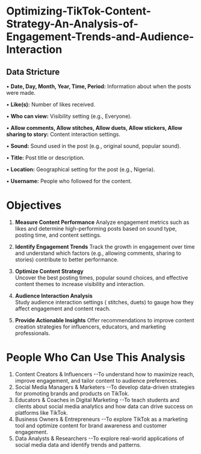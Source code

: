# Optimizing-TikTok-Content-Strategy-An-Analysis-of-Engagement-Trends-and-Audience-Interaction


## Data Stricture

•	**Date, Day, Month, Year, Time, Period:** Information about when the posts were made.

•	**Like(s):** Number of likes received.

•	**Who can view:** Visibility setting (e.g., Everyone).

•	**Allow comments, Allow stitches, Allow duets, Allow stickers, Allow sharing to story:** Content interaction settings.

•	**Sound:** Sound used in the post (e.g., original sound, popular sound).

•	**Title:** Post title or description.

•	**Location:** Geographical setting for the post (e.g., Nigeria).

•	**Username:** People who followed for the content.

# Objectives

1.	**Measure Content Performance**
  	Analyze engagement metrics such as likes and determine high-performing posts based on sound type, posting time, and content settings.

3.	**Identify Engagement Trends**
    Track the growth in engagement over time and understand which factors (e.g., allowing comments, sharing to stories) contribute to better performance.

5.	**Optimize Content Strategy**	
    Uncover the best posting times, popular sound choices, and effective content themes to increase visibility and interaction.

7.	**Audience Interaction Analysis**	
     Study audience interaction settings ( stitches, duets) to gauge how they affect engagement and content reach.

10.	**Provide Actionable Insights**
    Offer recommendations to improve content creation strategies for influencers, educators, and marketing professionals.


# People Who Can Use This Analysis

1.	Content Creators & Influencers
--To understand how to maximize reach, improve engagement, and tailor content to audience preferences.
2.	Social Media Managers & Marketers
--To develop data-driven strategies for promoting brands and products on TikTok.
3.	Educators & Coaches in Digital Marketing
--To teach students and clients about social media analytics and how data can drive success on platforms like TikTok.
4.	Business Owners & Entrepreneurs
--To explore TikTok as a marketing tool and optimize content for brand awareness and customer engagement.
5.	Data Analysts & Researchers
--To explore real-world applications of social media data and identify trends and patterns.

